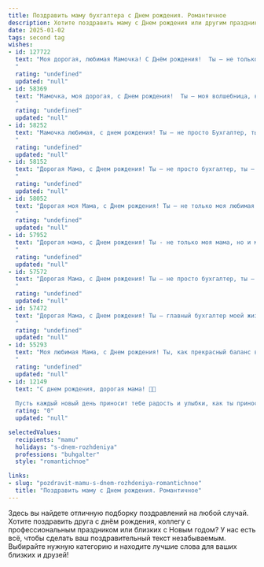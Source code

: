 ```yaml
---
title: Поздравить маму бухгалтера c Днем рождения. Романтичное
description: Хотите поздравить маму c Днем рождения или другим праздником? Наш ИИ создаст незабываемое поздравление, а вы обязательно выделитесь среди других.  
date: 2025-01-02
tags: second tag
wishes:
- id: 127722
  text: "Моя дорогая, любимая Мамочка! С Днём рождения!  Ты – не только моя мама, но и мой самый верный друг, мой уютный тыл, моя скала. Твоя любовь – бесценный дар, а твоя забота – самое дорогое сокровище.  Пусть в твоей жизни, как в идеально составленном балансе, всегда будет гармония, счастье и любовь.  Пусть каждый день радует тебя яркими красками, а работа бухгалтера приносит только удовлетворение и признание.  Я бесконечно люблю тебя и желаю тебе всего самого светлого и прекрасного!
  "
  rating: "undefined"
  updated: "null"
- id: 58369
  text: "Мамочка, моя дорогая, с Днем рождения!  Ты — моя волшебница, которая всегда знает, как  управлять финансами нашей семьи с любовью и заботой. Пусть твоя работа приносит тебе радость, а жизнь будет наполнена счастьем, здоровьем и светлыми моментами!
  "
  rating: "undefined"
  updated: "null"
- id: 58252
  text: "Мамочка любимая, с днем рождения! Ты — не просто Бухгалтер, ты волшебница, которая умеет превращать цифры в счастье. Пусть твоя жизнь будет яркой, как баланс, и стабильной, как кредит. Пусть каждый день приносит радость, а  любовь всегда будет в дебете.
  "
  rating: "undefined"
  updated: "null"
- id: 58152
  text: "Дорогая Мама, с Днем рождения! Ты – не просто бухгалтер, ты – волшебница, которая умеет превращать цифры в счастье. Твой талант, твоя преданность работе и забота о нас – это настоящая магия. Пусть каждый день будет полон любви, радости и новых успехов!
  "
  rating: "undefined"
  updated: "null"
- id: 58052
  text: "Дорогая моя Мама, с Днем рождения! Ты – не только моя любимая мама, но и мой личный ангел-хранитель, который всегда знает, как правильно посчитать мои радости и утешить в печали. Ты –  настоящий бухгалтер семейного счастья, и  твоя любовь всегда остаётся в дебете, а забота – в активе. Желаю тебе, чтобы в твоей жизни всегда был только профицит радости и благополучия!
  "
  rating: "undefined"
  updated: "null"
- id: 57952
  text: "Дорогая мама, с Днем рождения! Ты - не только моя мама, но и мой самый верный друг, источник тепла и вдохновения. Твой талант, точность и внимание к деталям, которые ты проявляешь в профессии бухгалтера,  волшебным образом перетекают в твою любовь и заботу обо мне. Пусть каждый день приносит радость, а жизнь будет наполнена счастьем!
  "
  rating: "undefined"
  updated: "null"
- id: 57572
  text: "Дорогая Мама, с Днем рождения! Ты – не просто бухгалтер, ты – волшебница, которая умело балансирует наши жизни, делая их стабильными и гармоничными. Твоя любовь – самый ценный актив, и я бесконечно благодарен за твою нежность и заботу. Желаю тебе счастья, здоровья и исполнения всех самых сокровенных желаний!
  "
  rating: "undefined"
  updated: "null"
- id: 57472
  text: "Дорогая Мама, с Днем рождения! Ты — главный бухгалтер моей жизни, ведёшь строгий баланс любви и заботы, а дебет всегда равен кредиту. Пусть каждый твой день будет наполнен счастьем, радостью и добрыми эмоциями, а я всегда буду твоим верным помощником.
  "
  rating: "undefined"
  updated: "null"
- id: 55293
  text: "Моя любимая Мама, с Днем рождения! Ты, как прекрасный баланс в моей жизни, всегда уравновешиваешь все мои эмоции. Пусть твоя работа приносит тебе только радость, а цифры в твоем бухгалтерском мире всегда складываются в счастливые истории. Ты — моя опора, мой источник любви и вдохновения. Счастья тебе, моя дорогая, и пусть твоя жизнь будет полна ярких и незабываемых моментов!
  "
  rating: "undefined"
  updated: "null"
- id: 12149
  text: "С днем рождения, дорогая мама! 🎉🎂
  
  Пусть каждый новый день приносит тебе радость и улыбки, как ты приносишь их в нашу жизнь. Твоя мудрость и забота, как бухгалтер, сбалансированы и точны, как и твоя любовь к нам. Пусть твои мечты продолжают сбываться, а жизнь будет щедра на чудеса и счастливые моменты. Ты - не только лучшая мама, но и истинный профессионал своего дела. От всей души поздравляю тебя и желаю тебе всего самого прекрасного! 🌹💖"
  rating: "0"
  updated: "null"

selectedValues:
  recipients: "mamu"
  holidays: "s-dnem-rozhdeniya"
  professions: "buhgalter"
  style: "romantichnoe"

links:
- slug: "pozdravit-mamu-s-dnem-rozhdeniya-romantichnoe"
  title: "Поздравить маму c Днем рождения. Романтичное"
---
```


Здесь вы найдете отличную подборку поздравлений на любой случай. 
Хотите поздравить друга с днём рождения, коллегу с профессиональным праздником или близких с Новым годом? У нас есть всё, чтобы сделать ваш поздравительный текст незабываемым. Выбирайте нужную категорию и находите лучшие слова для ваших близких и друзей!
